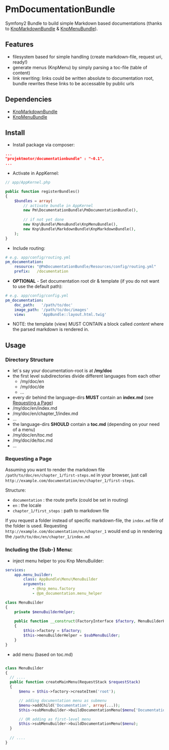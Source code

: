 # PmDocumentationBundle

Symfony2 Bundle to build simple Markdown based documentations (thanks to [KnpMarkdownBundle](https://github.com/KnpLabs/KnpMarkdownBundle) & [KnpMenuBundle](https://github.com/KnpLabs/KnpMenuBundle)).

## Features

* filesystem based for simple handling (create markdown-file, request uri, ready!)
* generate menus (KnpMenu) by simply parsing a toc-file (table of content)
* link rewriting: links could be written absolute to documentation root, bundle rewrites these
links to be accessable by public urls

## Dependencies

* [KnpMarkdownBundle](https://github.com/KnpLabs/KnpMarkdownBundle)
* [KnpMenuBundle](https://github.com/KnpLabs/KnpMenuBundle)

## Install

* Install package via composer:

```json
...
"projektmotor/documentationbundle" : "~0.1",
...
```

* Activate in AppKernel:

```php
// app/AppKernel.php

public function registerBundles()
{
    $bundles = array(
        // activate bundle in AppKernel
        new Pm\DocumentationBundle\PmDocumentationBundle(),
        
        // if not yet done
        new Knp\Bundle\MenuBundle\KnpMenuBundle(),
        new Knp\Bundle\MarkdownBundle\KnpMarkdownBundle(),
    );
}
```

* Include routing:
```yaml
# e.g. app/config/routing.yml
pm_documentation:
    resource: "@PmDocumentationBundle/Resources/config/routing.yml"
    prefix:   /documentation
```

* **OPTIONAL** - Set documentation root dir & template (if you do not want to use the default path):
```yaml
# e.g. app/config/config.yml
pm_documentation:
    doc_path:   '/path/to/doc'
    image_path: '/path/to/doc/images'
    view:       'AppBundle::layout.html.twig'
```
  * NOTE: the template (view) MUST CONTAIN a block called *content* where the parsed markdown is rendered in.

## Usage

### Directory Structure

* let`s say your documentation-root is at **/my/doc**
* the first level subdirectories divide different languages from each other
  *  /my/doc/en
  *  /my/doc/de
  *  ...
*  every dir behind the language-dirs **MUST** contain an **index.md** (see [Requesting a Page](#requesting-a-page))
  *  /my/doc/en/index.md
  *  /my/doc/en/chapter_1/index.md
  *  ...
*  the language-dirs **SHOULD** contain a **toc.md** (depending on your need of a menu)
  *  /my/doc/en/toc.md
  *  /my/doc/de/toc.md
  *  ...

### Requesting a Page

Assuming you want to render the markdown file `/path/to/doc/en/chapter_1/first-steps.md` in your browser, just call `http://example.com/documentation/en/chapter_1/first-steps`.

Structure:
* `documentation` : the route prefix (could be set in routing)
* `en` : the locale
* `chapter_1/first_steps` : path to markdown file

If you request a folder instead of specific markdown-file, the `index.md` file of the folder is used. Requesting `http://example.com/documentation/en/chapter_1` would end up in rendering the `/path/to/doc/en/chapter_1/index.md`

### Including the (Sub-) Menu:
* inject menu helper to you Knp MenuBuilder:
```yaml
services:
    app.menu_builder:
        class: AppBundle\Menu\MenuBuilder
        arguments:
            - @knp_menu.factory
            - @pm_documentation.menu_helper
```
```php
class MenuBuilder
{
    private $menuBuilderHelper;
    
    public function __construct(FactoryInterface $factory, MenuBuilderHelper $subMenuBuilder)
    {
        $this->factory = $factory;
        $this->menuBuilderHelper = $subMenuBuilder;
    }
}
```

* add menu (based on toc.md)
```php

class MenuBuilder
{
  // ....
  public function createMainMenu(RequestStack $requestStack)
  {
      $menu = $this->factory->createItem('root');

      // adding documentation menu as submenu
      $menu->addChild('Documentation', array(...));
      $this->subMenuBuilder->buildDocumentationMenu($menu['Documentation']);

      // OR adding as first-level menu
      $this->subMenuBuilder->buildDocumentationMenu($menu);
  }
  
  // ....
}
```


